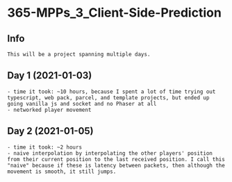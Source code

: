 # 365-MPPs_3_Client-Side-Prediction

## Info
    This will be a project spanning multiple days.

## Day 1 (2021-01-03)
    - time it took: ~10 hours, because I spent a lot of time trying out typescript, web pack, parcel, and template projects, but ended up going vanilla js and socket and no Phaser at all
    - networked player movement

## Day 2 (2021-01-05)
    - time it took: ~2 hours
    - naive interpolation by interpolating the other players' position from their current position to the last received position. I call this "naive" because if these is latency between packets, then although the movement is smooth, it still jumps.
